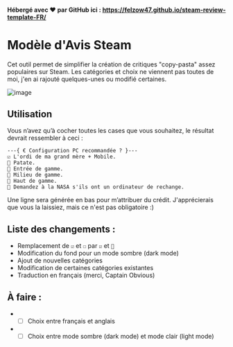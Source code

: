 #### Hébergé avec ❤ par GitHub ici : https://felzow47.github.io/steam-review-template-FR/

# Modèle d'Avis Steam

Cet outil permet de simplifier la création de critiques "copy-pasta" assez populaires sur Steam. Les catégories et choix ne viennent pas toutes de moi, j'en ai rajouté quelques-unes ou modifié certaines.

![image](https://github.com/user-attachments/assets/f13e573e-481c-4460-8e0c-b5973a84b156)

## Utilisation

Vous n’avez qu’à cocher toutes les cases que vous souhaitez, le résultat devrait ressembler à ceci :

```
---{ € Configuration PC recommandée ? }---
☑️ L'ordi de ma grand mère + Mobile.
🔲 Patate.
🔲 Entrée de gamme.
🔲 Milieu de gamme.
🔲 Haut de gamme.
🔲 Demandez à la NASA s'ils ont un ordinateur de rechange.
```

Une ligne sera générée en bas pour m’attribuer du crédit. J'apprécierais que vous la laissiez, mais ce n'est pas obligatoire :)


## Liste des changements :
* Remplacement de ```☑``` et ```☐``` par ```☑️``` et ```🔲```
* Modification du fond pour un mode sombre (dark mode)
* Ajout de nouvelles catégories
* Modification de certaines catégories existantes
* Traduction en français (merci, Captain Obvious)

## À faire :

* - [ ] Choix entre français et anglais
* - [ ] Choix entre mode sombre (dark mode) et mode clair (light mode)
